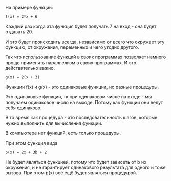 На примере функции:

    f(x) = 2*x + 6

Каждый раз когда эта функция будет получать 7 на вход - она будет отдавать 20.

И это будет происходить всегда, независимо от всего что окружает эту функцию, от окружения, переменных и чего угодно другого.

Так что использование функций в своих программах позволяет намного проще применять параллелизм в своих программах.
И это действительно важно.

    g(x) = 2(x + 3)

Функции f(x) и g(x) - это одинаковые функции, но разные процедуры.

Это одинаковые функции, тк при одинаковом числе на входе - мы получаем одинаковое число на выходе.
Потому как функции они ведут себя одинаково.

В то время как процедура - это последовательность шагов, которые нужно выполнить для вычисления функции.

В компьютере нет функций, есть только процедуры.

При этом функция вида

    p(x) = 2x + 3b + 2

Не будет являться функцией, потому что будет зависеть от b из окружения, и не гарантирует одинакового результата для одного и тоже вызова.
При этом p(x) всё ещё будет являться процедурой.
